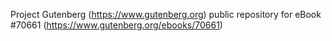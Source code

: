 Project Gutenberg (https://www.gutenberg.org) public repository for
eBook #70661 (https://www.gutenberg.org/ebooks/70661)
